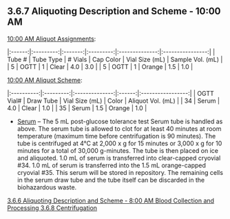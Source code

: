 ## 3.6.7 Aliquoting Description and Scheme - 10:00 AM

<u>10:00 AM Aliquot Assignments</u>:

|:------:|:---------:|:-------:|:---------:|:--------------:|:----------------:|
| Tube # | Tube Type | # Vials | Cap Color | Vial Size (mL) | Sample Vol. (mL) |
| 5      | OGTT      | 1       | Clear     | 4.0            | 3.0              |
| 5      | OGTT      | 1       | Orange    | 1.5            | 1.0              |

<u>10:00 AM Aliquot Scheme</u>:

|:----------:|:---------:|:--------------:|:------:|:-----------------:|
| OGTT Vial# | Draw Tube | Vial Size (mL) | Color  | Aliquot Vol. (mL) |
| 34         | Serum     | 4.0            | Clear  | 1.0               |
| 35         | Serum     | 1.5            | Orange | 1.0               |

* <u>Serum</u> – The 5 mL post-glucose tolerance test Serum tube is handled as above.  The serum tube is allowed to clot for at least 40 minutes at room temperature (maximum time before centrifugation is 90 minutes).  The tube is centrifuged at 4°C at 2,000 x g for 15 minutes or 3,000 x g for 10 minutes for a total of 30,000 g-minutes.  The tube is then placed on ice and aliquoted.  1.0 mL of serum is transferred into clear-capped cryovial #34.  1.0 mL of serum is transferred into the 1.5 mL orange-capped cryovial #35.  This serum will be stored in repository.  The remaining cells in the serum draw tube and the tube itself can be discarded in the biohazardous waste.


<div class="center">
<div class="btn-group">
  <a href=":pages_path:/manuals/blood-collection-processing/3-06-06-aliquoting-description-800AM.md" class="btn btn-default">
    <span class="glyphicon glyphicon-chevron-left"></span>
    3.6.6 Aliquoting Description and Scheme - 8:00 AM
  </a>

  <a href=":pages_path:/manuals/blood-collection-processing" class="btn btn-default">
    <span class="glyphicon glyphicon-chevron-up"></span>
    Blood Collection and Processing
  </a>

  <a href=":pages_path:/manuals/blood-collection-processing/3-06-08-01-edta-scat1-citrate.md" class="btn btn-success">
    3.6.8 Centrifugation
    <span class="glyphicon glyphicon-chevron-right"></span>
  </a>
</div>
</div>
